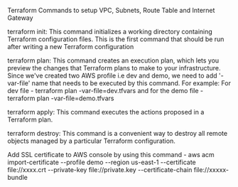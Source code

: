 Terraform Commands to setup VPC, Subnets, Route Table and Internet Gateway

terraform init: This command initializes a working directory containing Terraform configuration files. This is the first command that should be run after writing a new Terraform configuration

terraform plan: This command creates an execution plan, which lets you preview the changes that Terraform plans to make to your infrastructure. Since we've created two AWS profile i.e dev and demo, we need to add '-var-file' name that needs to be executed by this command. For example: For dev file - terraform plan -var-file=dev.tfvars and for the demo file - terraform plan -var-file=demo.tfvars

terraform apply: This command executes the actions proposed in a Terraform plan.

terraform destroy: This command is a convenient way to destroy all remote objects managed by a particular Terraform configuration.

Add SSL certificate to AWS console by using this command - aws acm import-certificate --profile demo --region us-east-1 --certificate file://xxxx.crt --private-key file://private.key --certificate-chain file://xxxxx-bundle

